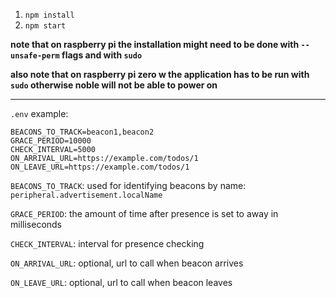 1. `npm install`
2. `npm start`

**note that on raspberry pi the installation might need to be done with `--unsafe-perm` flags and with `sudo`**

**also note that on raspberry pi zero w the application has to be run with `sudo` otherwise noble will not be able to power on**

***

`.env` example:

```
BEACONS_TO_TRACK=beacon1,beacon2
GRACE_PERIOD=10000
CHECK_INTERVAL=5000
ON_ARRIVAL_URL=https://example.com/todos/1
ON_LEAVE_URL=https://example.com/todos/1
```

`BEACONS_TO_TRACK`: used for identifying beacons by name: `peripheral.advertisement.localName`

`GRACE_PERIOD`: the amount of time after presence is set to away in milliseconds

`CHECK_INTERVAL`: interval for presence checking

`ON_ARRIVAL_URL`: optional, url to call when beacon arrives

`ON_LEAVE_URL`: optional, url to call when beacon leaves
